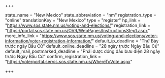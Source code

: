 +++

state_name = "New Mexico"
state_abbreviation = "nm"
registration_type = "online"
translationKey = "New Mexico"
type = "register"
hp_link = "https://www.sos.state.nm.us/voting-and-elections/"
registration_link = "https://portal.sos.state.nm.us/OVR/WebPages/InstructionsStep1.aspx"
more_info_link = "https://www.sos.state.nm.us/voting-and-elections/voter-information/voter-registration-information/"
default_ip_deadline = "Thứ Bảy trước ngày Bầu Cử"
default_online_deadline = "28 ngày trước Ngày Bầu Cử"
default_mail_postmarked_deadline = "Phải được đóng dấu bưu điện 28 ngày trước Ngày Bầu Cử"
confirm_registration_link = "https://voterportal.servis.sos.state.nm.us/WhereToVote.aspx"

+++